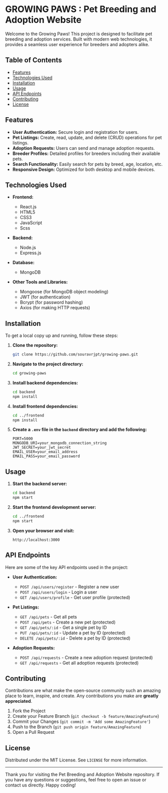 # GROWING PAWS : Pet Breeding and Adoption Website

Welcome to the Growing Paws! This project is designed to facilitate pet breeding and adoption services. Built with modern web technologies, it provides a seamless user experience for breeders and adopters alike.

## Table of Contents

- [Features](#features)
- [Technologies Used](#technologies-used)
- [Installation](#installation)
- [Usage](#usage)
- [API Endpoints](#api-endpoints)
- [Contributing](#contributing)
- [License](#license)

## Features

- **User Authentication:** Secure login and registration for users.
- **Pet Listings:** Create, read, update, and delete (CRUD) operations for pet listings.
- **Adoption Requests:** Users can send and manage adoption requests.
- **Breeder Profiles:** Detailed profiles for breeders including their available pets.
- **Search Functionality:** Easily search for pets by breed, age, location, etc.
- **Responsive Design:** Optimized for both desktop and mobile devices.

## Technologies Used

- **Frontend:**
  - React.js
  - HTML5
  - CSS3
  - JavaScript
  - Scss

- **Backend:**
  - Node.js
  - Express.js

- **Database:**
  - MongoDB

- **Other Tools and Libraries:**
  - Mongoose (for MongoDB object modeling)
  - JWT (for authentication)
  - Bcrypt (for password hashing)
  - Axios (for making HTTP requests)

## Installation

To get a local copy up and running, follow these steps:

1. **Clone the repository:**
   ```bash
   git clone https://github.com/souravrjpt/growing-paws.git
   ```

2. **Navigate to the project directory:**
   ```bash
   cd growing-paws
   ```

3. **Install backend dependencies:**
   ```bash
   cd backend
   npm install
   ```

4. **Install frontend dependencies:**
   ```bash
   cd ../frontend
   npm install
   ```

5. **Create a `.env` file in the `backend` directory and add the following:**
   ```env
   PORT=5000
   MONGODB_URI=your_mongodb_connection_string
   JWT_SECRET=your_jwt_secret
   EMAIL_USER=your_email_address
   EMAIL_PASS=your_email_password
   ```

## Usage

1. **Start the backend server:**
   ```bash
   cd backend
   npm start
   ```

2. **Start the frontend development server:**
   ```bash
   cd ../frontend
   npm start
   ```

3. **Open your browser and visit:**
   ```
   http://localhost:3000
   ```

## API Endpoints

Here are some of the key API endpoints used in the project:

- **User Authentication:**
  - `POST /api/users/register` - Register a new user
  - `POST /api/users/login` - Login a user
  - `GET /api/users/profile` - Get user profile (protected)

- **Pet Listings:**
  - `GET /api/pets` - Get all pets
  - `POST /api/pets` - Create a new pet (protected)
  - `GET /api/pets/:id` - Get a single pet by ID
  - `PUT /api/pets/:id` - Update a pet by ID (protected)
  - `DELETE /api/pets/:id` - Delete a pet by ID (protected)

- **Adoption Requests:**
  - `POST /api/requests` - Create a new adoption request (protected)
  - `GET /api/requests` - Get all adoption requests (protected)

## Contributing

Contributions are what make the open-source community such an amazing place to learn, inspire, and create. Any contributions you make are **greatly appreciated**.

1. Fork the Project
2. Create your Feature Branch (`git checkout -b feature/AmazingFeature`)
3. Commit your Changes (`git commit -m 'Add some AmazingFeature'`)
4. Push to the Branch (`git push origin feature/AmazingFeature`)
5. Open a Pull Request

## License

Distributed under the MIT License. See `LICENSE` for more information.

---

Thank you for visiting the Pet Breeding and Adoption Website repository. If you have any questions or suggestions, feel free to open an issue or contact us directly. Happy coding!
